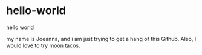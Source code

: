 # hello-world
hello world 

my name is Joeanna, and i am just trying to get a hang of this Github. 
Also, I would love to try moon tacos.
